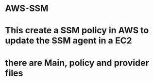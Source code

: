 # AWS-SSM

# This create a SSM policy in AWS to update the SSM agent in a EC2
# there are Main, policy and provider files 
# 